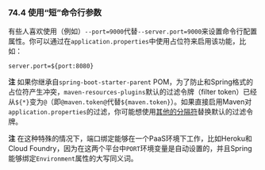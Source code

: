 ### 74.4 使用“短”命令行参数

有些人喜欢使用（例如）`--port=9000`代替`--server.port=9000`来设置命令行配置属性。你可以通过在`application.properties`中使用占位符来启用该功能，比如：
```properties
server.port=${port:8080}
```
**注** 如果你继承自`spring-boot-starter-parent` POM，为了防止和Spring格式的占位符产生冲突，`maven-resources-plugins`默认的过滤令牌（filter token）已经从`${*}`变为`@`（即`@maven.token@`代替`${maven.token}`）。如果直接启用Maven对`application.properties`的过滤，你可能想使用[其他的分隔符](https://maven.apache.org/plugins/maven-resources-plugin/resources-mojo.html#delimiters)替换默认的过滤令牌。

**注** 在这种特殊的情况下，端口绑定能够在一个PaaS环境下工作，比如Heroku和Cloud Foundry，因为在这两个平台中`PORT`环境变量是自动设置的，并且Spring能够绑定`Environment`属性的大写同义词。

